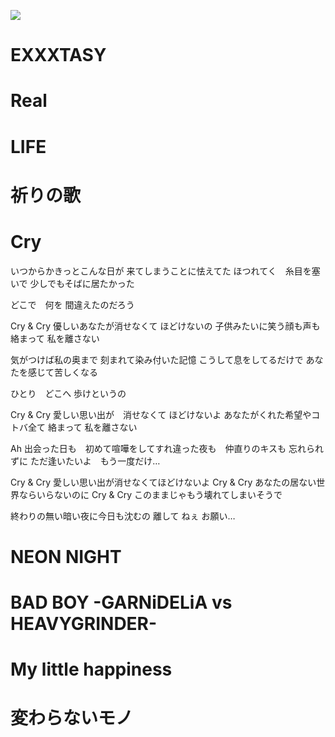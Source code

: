 ![](https://www.garnidelia.com/img/disco/thumb/5daff3673fc16.jpg)

# EXXXTASY

# Real

# LIFE

# 祈りの歌

# Cry

いつからかきっとこんな日が
来てしまうことに怯えてた
ほつれてく　糸目を塞いで
少しでもそばに居たかった

どこで　何を
間違えたのだろう

Cry & Cry
優しいあなたが消せなくて
ほどけないの
子供みたいに笑う顔も声も
絡まって
私を離さない

気がつけば私の奥まで
刻まれて染み付いた記憶
こうして息をしてるだけで
あなたを感じて苦しくなる

ひとり　どこへ
歩けというの

Cry & Cry
愛しい思い出が　消せなくて
ほどけないよ
あなたがくれた希望やコトバ全て
絡まって
私を離さない

Ah
出会った日も　初めて喧嘩をしてすれ違った夜も　仲直りのキスも
忘れられずに
ただ逢いたいよ　もう一度だけ…

Cry & Cry
愛しい思い出が消せなくてほどけないよ
Cry & Cry
あなたの居ない世界ならいらないのに
Cry & Cry
このままじゃもう壊れてしまいそうで

終わりの無い暗い夜に今日も沈むの
離して
ねぇ お願い…

# NEON NIGHT

# BAD BOY -GARNiDELiA vs HEAVYGRINDER-

# My little happiness

# 変わらないモノ